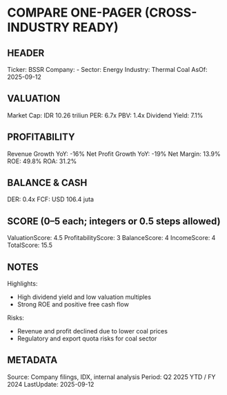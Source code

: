# COMPARE ONE-PAGER (CROSS-INDUSTRY READY)

## HEADER
Ticker: BSSR
Company: -
Sector: Energy
Industry: Thermal Coal
AsOf: 2025-09-12

## VALUATION
Market Cap: IDR 10.26 triliun
PER: 6.7x
PBV: 1.4x
Dividend Yield: 7.1%

## PROFITABILITY
Revenue Growth YoY: -16%
Net Profit Growth YoY: -19%
Net Margin: 13.9%
ROE: 49.8%
ROA: 31.2%

## BALANCE & CASH
DER: 0.4x
FCF: USD 106.4 juta

## SCORE (0–5 each; integers or 0.5 steps allowed)
ValuationScore: 4.5
ProfitabilityScore: 3
BalanceScore: 4
IncomeScore: 4
TotalScore: 15.5

## NOTES
Highlights:
- High dividend yield and low valuation multiples
- Strong ROE and positive free cash flow

Risks:
- Revenue and profit declined due to lower coal prices
- Regulatory and export quota risks for coal sector

## METADATA
Source: Company filings, IDX, internal analysis
Period: Q2 2025 YTD / FY 2024
LastUpdate: 2025-09-12